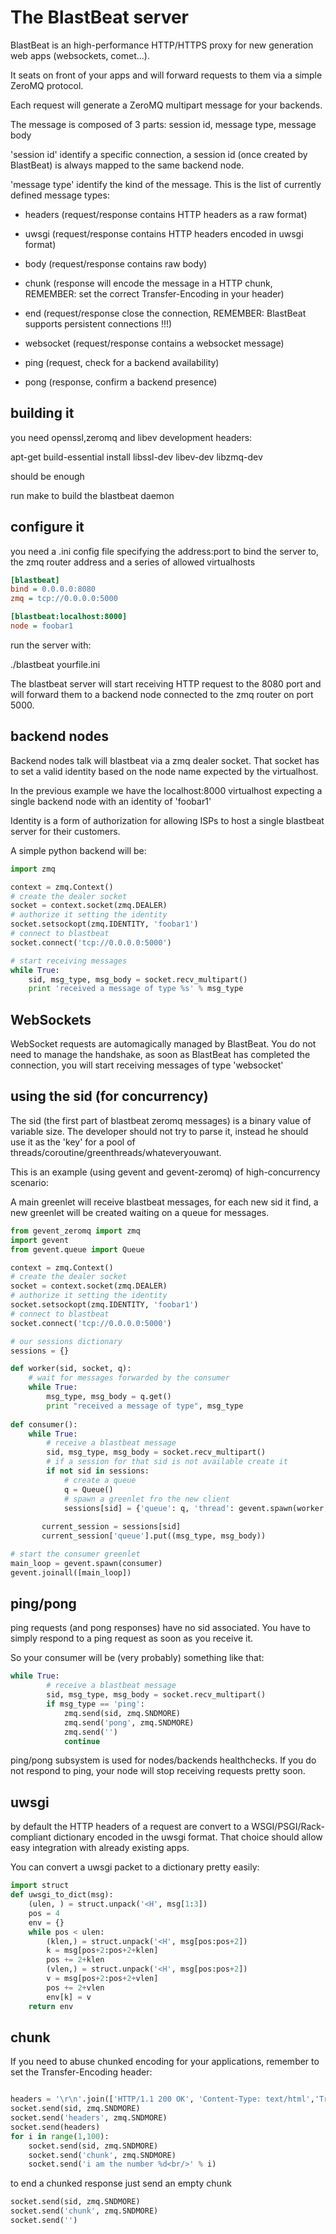 The BlastBeat server
=========

BlastBeat is an high-performance HTTP/HTTPS proxy for new generation web apps (websockets, comet...).

It seats on front of your apps and will forward requests to them via a simple ZeroMQ protocol.

Each request will generate a ZeroMQ multipart message for your backends.

The message is composed of 3 parts: session id, message type, message body

'session id' identify a specific connection, a session id (once created by BlastBeat) is always mapped to
the same backend node.

'message type' identify the kind of the message. This is the list of currently defined message types:

* headers (request/response contains HTTP headers as a raw format)

* uwsgi (request/response contains HTTP headers encoded in uwsgi format)

* body (request/response contains raw body)

* chunk (response will encode the message in a HTTP chunk, REMEMBER: set the correct Transfer-Encoding in your
header) 

* end (request/response close the connection, REMEMBER: BlastBeat supports persistent connections !!!)

* websocket (request/response contains a websocket message)

* ping (request, check for a backend availability)

* pong (response, confirm a backend presence)


## building it

you need openssl,zeromq and libev development headers:

apt-get build-essential install libssl-dev libev-dev libzmq-dev

should be enough

run make to build the blastbeat daemon

## configure it

you need a .ini config file specifying the address:port to bind the server to, the zmq router address and a series of
allowed virtualhosts

```ini
[blastbeat]
bind = 0.0.0.0:8080
zmq = tcp://0.0.0.0:5000

[blastbeat:localhost:8000]
node = foobar1
```

run the server with:

./blastbeat yourfile.ini

The blastbeat server will start receiving HTTP request to the 8080 port and will forward them to a backend node
connected to the zmq router on port 5000.

## backend nodes

Backend nodes talk will blastbeat via a zmq dealer socket. That socket has to set a valid identity based on the node name
expected by the virtualhost.

In the previous example we have the localhost:8000 virtualhost expecting a single backend node with an identity of 'foobar1'

Identity is a form of authorization for allowing ISPs to host a single blastbeat server for their customers.

A simple python backend will be:

```python
import zmq

context = zmq.Context()
# create the dealer socket
socket = context.socket(zmq.DEALER)
# authorize it setting the identity
socket.setsockopt(zmq.IDENTITY, 'foobar1')
# connect to blastbeat
socket.connect('tcp://0.0.0.0:5000')

# start receiving messages
while True:
    sid, msg_type, msg_body = socket.recv_multipart()
    print 'received a message of type %s' % msg_type
```

## WebSockets

WebSocket requests are automagically managed by BlastBeat. You do not need to manage the handshake, as soon as BlastBeat
has completed the connection, you will start receiving messages of type 'websocket'

## using the sid (for concurrency)

The sid (the first part of blastbeat zeromq messages) is a binary value of variable size. The developer should not 
try to parse it, instead he should use it as the 'key' for a pool of threads/coroutine/greenthreads/whateveryouwant.

This is an example (using gevent and gevent-zeromq) of high-concurrency scenario:

A  main greenlet will receive blastbeat messages, for each new sid it find, a new greenlet will be created waiting on a queue
for messages.


```python
from gevent_zeromq import zmq
import gevent
from gevent.queue import Queue

context = zmq.Context()
# create the dealer socket
socket = context.socket(zmq.DEALER)
# authorize it setting the identity
socket.setsockopt(zmq.IDENTITY, 'foobar1')
# connect to blastbeat
socket.connect('tcp://0.0.0.0:5000')

# our sessions dictionary
sessions = {}

def worker(sid, socket, q):
    # wait for messages forwarded by the consumer
    while True:
        msg_type, msg_body = q.get() 
        print "received a message of type", msg_type
    
def consumer():
    while True:
        # receive a blastbeat message
        sid, msg_type, msg_body = socket.recv_multipart()
        # if a session for that sid is not available create it
        if not sid in sessions:
            # create a queue
            q = Queue()
            # spawn a greenlet fro the new client
            sessions[sid] = {'queue': q, 'thread': gevent.spawn(worker, sid, socket, q)}
    
       current_session = sessions[sid]
       current_session['queue'].put((msg_type, msg_body))

# start the consumer greenlet
main_loop = gevent.spawn(consumer)
gevent.joinall([main_loop])
```

## ping/pong

ping requests (and pong responses) have no sid associated. You have to simply respond to a ping request as soon as you receive it.

So your consumer will be (very probably) something like that:

```python
while True:
        # receive a blastbeat message
        sid, msg_type, msg_body = socket.recv_multipart()
        if msg_type == 'ping':
            zmq.send(sid, zmq.SNDMORE)
            zmq.send('pong', zmq.SNDMORE)
            zmq.send('')
            continue
```

ping/pong subsystem is used for nodes/backends healthchecks. If you do not respond to ping, your node will stop receiving requests pretty soon.

## uwsgi

by default the HTTP headers of a request are convert to a WSGI/PSGI/Rack-compliant dictionary encoded in the uwsgi format.
That choice should allow easy integration with already existing apps.

You can convert a uwsgi packet to a dictionary pretty easily:

```python
import struct
def uwsgi_to_dict(msg):
    (ulen, ) = struct.unpack('<H', msg[1:3])
    pos = 4
    env = {}
    while pos < ulen:
        (klen,) = struct.unpack('<H', msg[pos:pos+2])
        k = msg[pos+2:pos+2+klen]
        pos += 2+klen
        (vlen,) = struct.unpack('<H', msg[pos:pos+2])
        v = msg[pos+2:pos+2+vlen]
        pos += 2+vlen
        env[k] = v
    return env
```

## chunk

If you need to abuse chunked encoding for your applications, remember to set the Transfer-Encoding header:

```python

headers = '\r\n'.join(['HTTP/1.1 200 OK', 'Content-Type: text/html','Transfer-Encoding: chunked']) + '\r\n\r\n'
socket.send(sid, zmq.SNDMORE)
socket.send('headers', zmq.SNDMORE)
socket.send(headers)
for i in range(1,100):
    socket.send(sid, zmq.SNDMORE)
    socket.send('chunk', zmq.SNDMORE)
    socket.send('i am the number %d<br/>' % i)
```

to end a chunked response just send an empty chunk

```python
socket.send(sid, zmq.SNDMORE)
socket.send('chunk', zmq.SNDMORE)
socket.send('')
```
